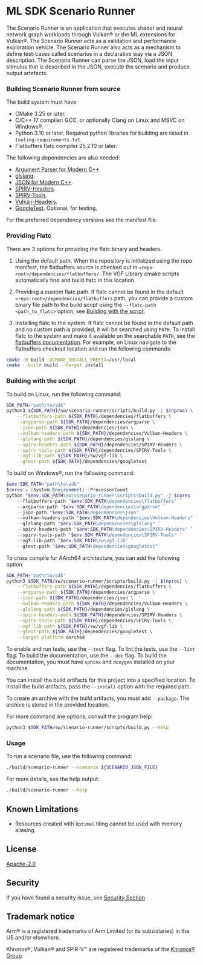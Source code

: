 # ML SDK Scenario Runner

The Scenario Runner is an application that executes shader and neural network
graph workloads through Vulkan® or the ML extensions for Vulkan®. The Scenario
Runner acts as a validation and performance exploration vehicle. The Scenario
Runner also acts as a mechanism to define test-cases called scenarios in a
declarative way via a JSON description. The Scenario Runner can parse the JSON,
load the input stimulus that is described in the JSON, execute the scenario and
produce output artefacts.

### Building Scenario Runner from source

The build system must have:

- CMake 3.25 or later.
- C/C++ 17 compiler: GCC, or optionally Clang on Linux and MSVC on Windows®.
- Python 3.10 or later. Required python libraries for building are listed in
  `tooling-requirements.txt`.
- Flatbuffers flatc compiler 25.2.10 or later.

The following dependencies are also needed:

- [Argument Parser for Modern C++](https://github.com/p-ranav/argparse).
- [glslang](https://github.com/KhronosGroup/glslang).
- [JSON for Modern C++](https://github.com/nlohmann/json).
- [SPIRV-Headers](https://github.com/KhronosGroup/SPIRV-Headers).
- [SPIRV-Tools](https://github.com/KhronosGroup/SPIRV-Tools).
- [Vulkan-Headers](https://github.com/KhronosGroup/Vulkan-Headers).
- [GoogleTest](https://github.com/google/googletest). Optional, for testing.

For the preferred dependency versions see the manifest file.

### Providing Flatc

There are 3 options for providing the flatc binary and headers.

1.  Using the default path. When the repository is initialized using the repo
    manifest, the flatbuffers source is checked out in
    `<repo-root>/dependencies/flatbuffers/`. The VGF Library cmake scripts
    automatically find and build flatc in this location.

2.  Providing a custom flatc path. If flatc cannot be found in the default
    `<repo-root>/dependencies/flatbuffers` path, you can provide a custom binary
    file path to the build script using the `--flatc-path <path_to_flatc>`
    option, see [Building with the script](#building-with-the-script).

3.  Installing flatc to the system. If flatc cannot be found in the default path
    and no custom path is provided, it will be searched using `PATH`. To install
    flatc to the system and make it available on the searchable `PATH`, see the
    [flatbuffers documentation](https://flatbuffers.dev/). For example, on Linux
    navigate to the flatbuffers checkout location and run the following
    commands:

```bash
cmake -B build -DCMAKE_INSTALL_PREFIX=/usr/local
cmake --build build --target install
```

### Building with the script

To build on Linux, run the following command:

```bash
SDK_PATH="path/to/sdk"
python3 ${SDK_PATH}/sw/scenario-runner/scripts/build.py -j $(nproc) \
    --flatbuffers-path ${SDK_PATH}/dependencies/flatbuffers \
    --argparse-path ${SDK_PATH}/dependencies/argparse \
    --json-path ${SDK_PATH}/dependencies/json \
    --vulkan-headers-path ${SDK_PATH}/dependencies/Vulkan-Headers \
    --glslang-path ${SDK_PATH}/dependencies/glslang \
    --spirv-headers-path ${SDK_PATH}/dependencies/SPIRV-Headers \
    --spirv-tools-path ${SDK_PATH}/dependencies/SPIRV-Tools \
    --vgf-lib-path ${SDK_PATH}/sw/vgf-lib \
    --gtest-path ${SDK_PATH}/dependencies/googletest
```

To build on Windows®, run the following command:

```powershell
$env:SDK_PATH="path\to\sdk"
$cores = [System.Environment]::ProcessorCount
python "$env:SDK_PATH\sw\scenario-runner\scripts\build.py" -j $cores  `
    --flatbuffers-path "$env:SDK_PATH\dependencies\flatbuffers" `
    --argparse-path "$env:SDK_PATH\dependencies\argparse" `
    --json-path "$env:SDK_PATH\dependencies\json" `
    --vulkan-headers-path "$env:SDK_PATH\dependencies\Vulkan-Headers" `
    --glslang-path "$env:SDK_PATH\dependencies\glslang" `
    --spirv-headers-path "$env:SDK_PATH\dependencies\SPIRV-Headers" `
    --spirv-tools-path "$env:SDK_PATH\dependencies\SPIRV-Tools" `
    --vgf-lib-path "$env:SDK_PATH\sw\vgf-lib" `
    --gtest-path "$env:SDK_PATH\dependencies\googletest"
```

To cross compile for AArch64 architecture, you can add the following option:

```bash
SDK_PATH="path/to/sdk"
python3 $SDK_PATH/sw/scenario-runner/scripts/build.py -j $(nproc) \
    --flatbuffers-path ${SDK_PATH}/dependencies/flatbuffers \
    --argparse-path ${SDK_PATH}/dependencies/argparse \
    --json-path ${SDK_PATH}/dependencies/json \
    --vulkan-headers-path ${SDK_PATH}/dependencies/Vulkan-Headers \
    --glslang-path ${SDK_PATH}/dependencies/glslang \
    --spirv-headers-path ${SDK_PATH}/dependencies/SPIRV-Headers \
    --spirv-tools-path ${SDK_PATH}/dependencies/SPIRV-Tools \
    --vgf-lib-path ${SDK_PATH}/sw/vgf-lib \
    --gtest-path ${SDK_PATH}/dependencies/googletest \
    --target-platform aarch64
```

To enable and run tests, use the `--test` flag. To lint the tests, use the
`--lint` flag. To build the documentation, use the `--doc` flag. To build the
documentation, you must have `sphinx` and `doxygen` installed on your machine.

You can install the build artifacts for this project into a specified location.
To install the build artifacts, pass the `--install` option with the required
path.

To create an archive with the build artifacts, you must add `--package`. The
archive is stored in the provided location.

For more command line options, consult the program help:

```bash
python3 $SDK_PATH/sw/scenario-runner/scripts/build.py --help
```

### Usage

To run a scenario file, use the following command:

```bash
./build/scenario-runner --scenario ${SCENARIO_JSON_FILE}
```

For more details, see the help output:

```bash
./build/scenario-runner --help
```

## Known Limitations

- Resources created with `Optimal` tiling cannot be used with memory aliasing.

## License

[Apache-2.0](LICENSES/Apache-2.0.txt)

## Security

If you have found a security issue, see [Security Section](SECURITY.md)

## Trademark notice

Arm® is a registered trademarks of Arm Limited (or its subsidiaries) in the US
and/or elsewhere.

Khronos®, Vulkan® and SPIR-V™ are registered trademarks of the
[Khronos® Group](https://www.khronos.org/legal/trademarks).
